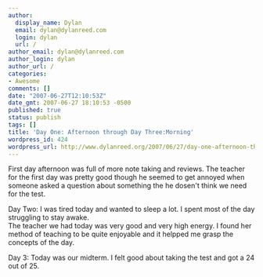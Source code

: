 ```yaml
---
author:
  display_name: Dylan
  email: dylan@dylanreed.com
  login: dylan
  url: /
author_email: dylan@dylanreed.com
author_login: dylan
author_url: /
categories:
- Awesome
comments: []
date: "2007-06-27T12:10:53Z"
date_gmt: 2007-06-27 18:10:53 -0500
published: true
status: publish
tags: []
title: 'Day One: Afternoon through Day Three:Morning'
wordpress_id: 424
wordpress_url: http://www.dylanreed.org/2007/06/27/day-one-afternoon-through-day-threemorning/
---
```


First day afternoon was full of more note taking and reviews. The teacher for the first day was pretty good though he seemed to get annoyed when someone asked a question about something the he dosen't think we need for the test.

Day Two: I was tired today and wanted to sleep a lot. I spent most of the day struggling to stay awake.  
The teacher we had today was very good and very high energy. I found her method of teaching to be quite enjoyable and it helpped me grasp the concepts of the day.

Day 3: Today was our midterm. I felt good about taking the test and got a 24 out of 25.
